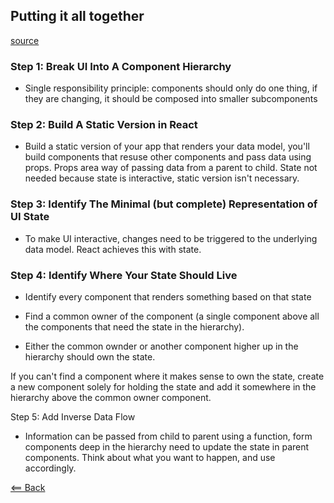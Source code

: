 ## Putting it all together
[source](https://reactjs.org/docs/thinking-in-react.html)

### Step 1: Break UI Into A Component Hierarchy

- Single responsibility principle: components should only do one thing, if they are changing, it should be composed into smaller subcomponents

### Step 2: Build A Static Version in React

- Build a static version of your app that renders your data model, you'll build components that resuse other components and pass data using props. Props area  way of passing data from a parent to child. State not needed because state is interactive, static version isn't necessary.

### Step 3: Identify The Minimal (but complete) Representation of UI State

- To make UI interactive, changes need to be triggered to the underlying data model. React achieves this with state.

### Step 4: Identify Where Your State Should Live

- Identify every component that renders something based on that state

- Find a common owner of the component (a single component above all the components that need the state in the hierarchy).

- Either the common ownder or another component higher up in the hierarchy should own the state.

If you can't find a component where it makes sense to own the state, create a new component solely for holding the state and add it somewhere in the hierarchy above the common owner component.

Step 5: Add Inverse Data Flow

- Information can be passed from child to parent using a function, form components deep in the hierarchy need to update the state in parent components. Think about what you want to happen, and use accordingly. 

[<== Back](README.md)

